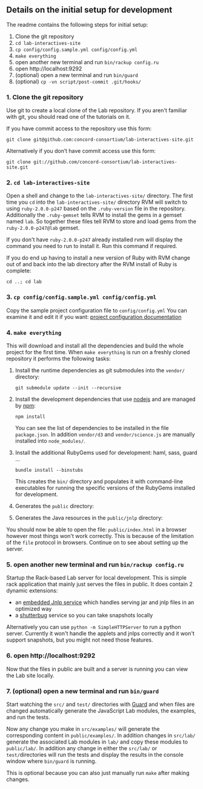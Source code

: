 ## Details on the initial setup for development

The readme contains the following steps for initial setup:

1. Clone the git repository
2. `cd lab-interactives-site`
3. `cp config/config.sample.yml config/config.yml`
4. `make everything`
5. open another new terminal and run `bin/rackup config.ru`
6. open http://localhost:9292
7. (optional) open a new terminal and run `bin/guard`
8. (optional) `cp -vn script/post-commit .git/hooks/`

### 1. Clone the git repository

Use git to create a local clone of the Lab repository.
If you aren't familiar with git, you should read one of the tutorials on it.

If you have commit access to the repository use this form:</p>

    git clone git@github.com:concord-consortium/lab-interactives-site.git

Alternatively if you don’t have commit access use this form:

    git clone git://github.com/concord-consortium/lab-interactives-site.git

### 2. `cd lab-interactives-site`

Open a shell and change to the `lab-interactives-site/` directory. The first time you `cd` into
the `lab-interactives-site/` directory RVM will switch to using `ruby-2.0.0-p247` based on the
`.ruby-version` file in the repository.
Additionally the `.ruby-gemset` tells RVM to install the gems in a gemset named `lab`. So together
these files tell RVM to store and load gems from the `ruby-2.0.0-p247@lab` gemset.

If you don't have `ruby-2.0.0-p247` already installed rvm will display the command you need to
run to install it. Run this command if required.

If you do end up having to install a new version of Ruby with RVM change out of and back into the lab directory after the RVM install of Ruby is complete:

    cd ..; cd lab

### 3. `cp config/config.sample.yml config/config.yml`

Copy the sample project configuration file to `config/config.yml`
You can examine it and edit it if you want: [project configuration documentation](developer-doc/configuration.md)

### 4. `make everything`

This will download and install all the dependencies and build the whole project for the first time.
When `make everything` is run on a freshly cloned repository it performs the following tasks:

1.  Install the runtime dependencies as git submodules into the `vendor/` directory:

        git submodule update --init --recursive

2.  Install the development dependencies that use [nodejs](http://nodejs.org/) and
    are managed by [npm](http://npmjs.org/):

        npm install

    You can see the list of dependencies to be installed in the file `package.json`. In addition
    `vendor/d3` and `vendor/science.js` are manually installed into `node_modules/`.

3.  Install the additional RubyGems used for development: haml, sass, guard ...

        bundle install --binstubs

    This creates the `bin/` directory and populates it with command-line executables for running
    the specific versions of the RubyGems installed for development.

4.  Generates the `public` directory:

5.  Generates the Java resources in the `public/jnlp` directory:

You should now be able to open the file: `public/index.html` in a browser however most things won't work correctly.
This is because of the limitation of the `file` protocol in browsers. Continue on to see about setting up the server.

### 5. open another new terminal and run `bin/rackup config.ru`

Startup the Rack-based Lab server for local development. This is simple rack application that mainly just serves
the files in public. It does contain 2 dynamic extensions:

- an [embedded Jnlp service](developer-doc/jnlp-rack-app.md) which handles serving jar and jnlp files in an optimized way
- a [shutterbug](https://github.com/concord-consortium/shutterbug) service so you can take snapshots locally

Alternatively you can use `python -m SimpleHTTPServer` to run a python server. Currently it won't handle the applets
and jnlps correctly and it won't support snapshots, but you might not need those features.

### 6. open http://localhost:9292

Now that the files in public are built and a server is running you can view the Lab site locally.

### 7. (optional) open a new terminal and run `bin/guard`

Start watching the `src/` and `test/` directories with [Guard](dependencies.md#guard) and when files are
changed automatically generate the JavaScript Lab modules, the examples, and run the tests.

Now any change you make in `src/examples/` will generate the corresponding content in `public/examples/`.
In addition changes in `src/lab/` generate the associated Lab modules in `lab/` and copy these modules
to `public/lab/`. In addition any change in either the `src/lab/` or `test/`directories will run the
tests and display the results in the console window where `bin/guard`
is running.

This is optional because you can also just manually run `make` after making changes.
